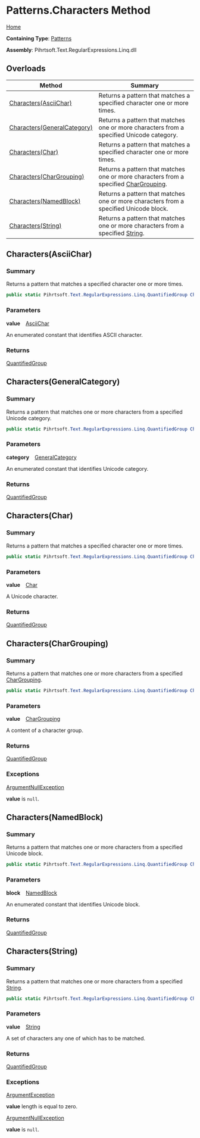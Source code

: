# Patterns\.Characters Method

[Home](../../../../../../README.md)

**Containing Type**: [Patterns](../README.md)

**Assembly**: Pihrtsoft\.Text\.RegularExpressions\.Linq\.dll

## Overloads

| Method | Summary |
| ------ | ------- |
| [Characters(AsciiChar)](#Pihrtsoft_Text_RegularExpressions_Linq_Patterns_Characters_Pihrtsoft_Text_RegularExpressions_Linq_AsciiChar_) | Returns a pattern that matches a specified character one or more times\. |
| [Characters(GeneralCategory)](#Pihrtsoft_Text_RegularExpressions_Linq_Patterns_Characters_Pihrtsoft_Text_RegularExpressions_Linq_GeneralCategory_) | Returns a pattern that matches one or more characters from a specified Unicode category\. |
| [Characters(Char)](#Pihrtsoft_Text_RegularExpressions_Linq_Patterns_Characters_System_Char_) | Returns a pattern that matches a specified character one or more times\. |
| [Characters(CharGrouping)](#Pihrtsoft_Text_RegularExpressions_Linq_Patterns_Characters_Pihrtsoft_Text_RegularExpressions_Linq_CharGrouping_) | Returns a pattern that matches one or more characters from a specified [CharGrouping](../../CharGrouping/README.md)\. |
| [Characters(NamedBlock)](#Pihrtsoft_Text_RegularExpressions_Linq_Patterns_Characters_Pihrtsoft_Text_RegularExpressions_Linq_NamedBlock_) | Returns a pattern that matches one or more characters from a specified Unicode block\. |
| [Characters(String)](#Pihrtsoft_Text_RegularExpressions_Linq_Patterns_Characters_System_String_) | Returns a pattern that matches one or more characters from a specified [String](https://docs.microsoft.com/en-us/dotnet/api/system.string)\. |

## Characters\(AsciiChar\) <a name="Pihrtsoft_Text_RegularExpressions_Linq_Patterns_Characters_Pihrtsoft_Text_RegularExpressions_Linq_AsciiChar_"></a>

### Summary

Returns a pattern that matches a specified character one or more times\.

```csharp
public static Pihrtsoft.Text.RegularExpressions.Linq.QuantifiedGroup Characters(Pihrtsoft.Text.RegularExpressions.Linq.AsciiChar value)
```

### Parameters

**value** &ensp; [AsciiChar](../../AsciiChar/README.md)

An enumerated constant that identifies ASCII character\.

### Returns

[QuantifiedGroup](../../QuantifiedGroup/README.md)

## Characters\(GeneralCategory\) <a name="Pihrtsoft_Text_RegularExpressions_Linq_Patterns_Characters_Pihrtsoft_Text_RegularExpressions_Linq_GeneralCategory_"></a>

### Summary

Returns a pattern that matches one or more characters from a specified Unicode category\.

```csharp
public static Pihrtsoft.Text.RegularExpressions.Linq.QuantifiedGroup Characters(Pihrtsoft.Text.RegularExpressions.Linq.GeneralCategory category)
```

### Parameters

**category** &ensp; [GeneralCategory](../../GeneralCategory/README.md)

An enumerated constant that identifies Unicode category\.

### Returns

[QuantifiedGroup](../../QuantifiedGroup/README.md)

## Characters\(Char\) <a name="Pihrtsoft_Text_RegularExpressions_Linq_Patterns_Characters_System_Char_"></a>

### Summary

Returns a pattern that matches a specified character one or more times\.

```csharp
public static Pihrtsoft.Text.RegularExpressions.Linq.QuantifiedGroup Characters(char value)
```

### Parameters

**value** &ensp; [Char](https://docs.microsoft.com/en-us/dotnet/api/system.char)

A Unicode character\.

### Returns

[QuantifiedGroup](../../QuantifiedGroup/README.md)

## Characters\(CharGrouping\) <a name="Pihrtsoft_Text_RegularExpressions_Linq_Patterns_Characters_Pihrtsoft_Text_RegularExpressions_Linq_CharGrouping_"></a>

### Summary

Returns a pattern that matches one or more characters from a specified [CharGrouping](../../CharGrouping/README.md)\.

```csharp
public static Pihrtsoft.Text.RegularExpressions.Linq.QuantifiedGroup Characters(Pihrtsoft.Text.RegularExpressions.Linq.CharGrouping value)
```

### Parameters

**value** &ensp; [CharGrouping](../../CharGrouping/README.md)

A content of a character group\.

### Returns

[QuantifiedGroup](../../QuantifiedGroup/README.md)

### Exceptions

[ArgumentNullException](https://docs.microsoft.com/en-us/dotnet/api/system.argumentnullexception)

**value** is `null`\.

## Characters\(NamedBlock\) <a name="Pihrtsoft_Text_RegularExpressions_Linq_Patterns_Characters_Pihrtsoft_Text_RegularExpressions_Linq_NamedBlock_"></a>

### Summary

Returns a pattern that matches one or more characters from a specified Unicode block\.

```csharp
public static Pihrtsoft.Text.RegularExpressions.Linq.QuantifiedGroup Characters(Pihrtsoft.Text.RegularExpressions.Linq.NamedBlock block)
```

### Parameters

**block** &ensp; [NamedBlock](../../NamedBlock/README.md)

An enumerated constant that identifies Unicode block\.

### Returns

[QuantifiedGroup](../../QuantifiedGroup/README.md)

## Characters\(String\) <a name="Pihrtsoft_Text_RegularExpressions_Linq_Patterns_Characters_System_String_"></a>

### Summary

Returns a pattern that matches one or more characters from a specified [String](https://docs.microsoft.com/en-us/dotnet/api/system.string)\.

```csharp
public static Pihrtsoft.Text.RegularExpressions.Linq.QuantifiedGroup Characters(string value)
```

### Parameters

**value** &ensp; [String](https://docs.microsoft.com/en-us/dotnet/api/system.string)

A set of characters any one of which has to be matched\.

### Returns

[QuantifiedGroup](../../QuantifiedGroup/README.md)

### Exceptions

[ArgumentException](https://docs.microsoft.com/en-us/dotnet/api/system.argumentexception)

**value** length is equal to zero\.

[ArgumentNullException](https://docs.microsoft.com/en-us/dotnet/api/system.argumentnullexception)

**value** is `null`\.

